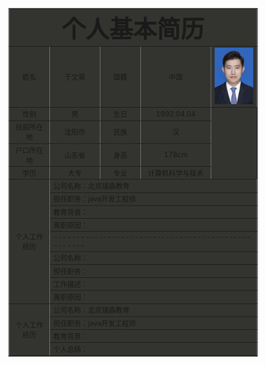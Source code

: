 <html>
<head>
<title>个人简历</title>
</head>
<body>
<table border="1"  cellpadding="3" cellspacing="3" align="center" bgcolor="#33333">
<tr align="center" >
<td align="center" colspan="5">
<font size="13"><b>个人基本简历</b></font>
</td>
</tr>
<tr align="center">
<td width="150">姓名</td>
<td width="200">于文昊</td>
<td width="150">国籍</td>
<td width="200">中国</td>
<td width="200"><img src="./yuwenhao.png"></td>
</tr>
<tr align="center">
<td>性别</td>
<td>男</td>
<td>生日</td>
<td>1992.04.04</td>
</tr>
<tr align="center">
<td>目前所在地</td>
<td>沈阳市</td>
<td>民族</td>
<td>汉</td>
</tr>
<tr align="center">
<td>户口所在地</td>
<td>山东省</td>
<td>身高</td>
<td>178cm</td>
</tr>
<tr align="center">
<td>学历</td>
<td>大专</td>
<td>专业</td>
<td>计算机科学与技术</td>
</tr>
<tr align="center">
  <td rowspan ="9" align="middle">个人工作经历</td>
  <td colspan="4" align="left">公司名称：北京瑞森教育</td>
</tr>
<tr>
  <td colspan="4">担任职务：java开发工程师</td>
</tr>
<tr>
  <td colspan="4">教育背景：</td>
</tr>
<tr>
  <td colspan="4">离职原因：</td>
</tr>
<tr>
<td colspan="4">---------------------------------------------------</td>
</tr>
<tr align="center">
<td colspan="4" align="left">公司名称：</td>
</tr>
<tr>
<td colspan="4">担任职务：</td>
</tr>
<tr>
<td colspan="4">工作描述：</td>
</tr>
<tr>
<td colspan="4">离职原因：</td>
</tr>
 <tr align="center">
  <td rowspan ="9" align="middle">个人工作经历</td>
  <td colspan="4" align="left">公司名称：北京瑞森教育</td>
</tr>
<tr>
  <td colspan="4">担任职务：java开发工程师</td>
</tr>
<tr>
  <td colspan="4">教育背景：</td>
</tr>
<tr>
<td colspan="5">个人总结：</td>
</tr>
</table>
</body>
</html>
